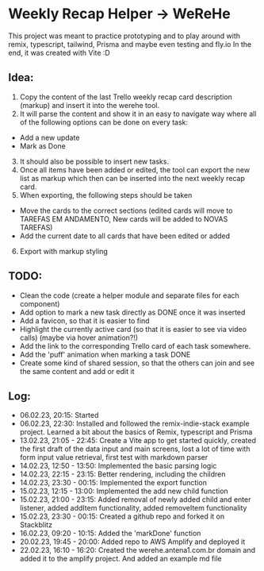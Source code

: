 # Weekly Recap Helper -> WeReHe

This project was meant to practice prototyping and to play around with remix, typescript, tailwind, Prisma and maybe even testing and fly.io
In the end, it was created with Vite :D

## Idea:
1. Copy the content of the last Trello weekly recap card description (markup) and insert it into the werehe tool.
2. It will parse the content and show it in an easy to navigate way where all of the following options can be done on every task:
  - Add a new update
  - Mark as Done
3. It should also be possible to insert new tasks.
4. Once all items have been added or edited, the tool can export the new list as markup which then can be inserted into the next weekly recap card.
5. When exporting, the following steps should be taken
  - Move the cards to the correct sections (edited cards will move to TAREFAS EM ANDAMENTO, New cards will be added to NOVAS TAREFAS)
  - Add the current date to all cards that have been edited or added
6. Export with markup styling

## TODO:
- Clean the code (create a helper module and separate files for each component)
- Add option to mark a new task directly as DONE once it was inserted
- Add a favicon, so that it is easier to find
- Highlight the currently active card (so that it is easier to see via video calls) (maybe via hover animation?!)
- Add the link to the corresponding Trello card of each task somewhere.
- Add the 'puff' animation when marking a task DONE
- Create some kind of shared session, so that the others can join and see the same content and add or edit it

## Log:
- 06.02.23, 20:15: Started
- 06.02.23, 22:30: Installed and followed the remix-indie-stack example project. Learned a bit about the basics of Remix, typescript and Prisma
- 13.02.23, 21:05 - 22:45: Create a Vite app to get started quickly, created the first draft of the data input and main screens, lost a lot of time with form input value retrieval, first test with markdown parser
- 14.02.23, 12:50 - 13:50: Implemented the basic parsing logic
- 14.02.23, 22:15 - 23:15: Better rendering, including the children
- 14.02.23, 23:30 - 00:15: Implemented the export function
- 15.02.23, 12:15 - 13:00: Implemented the add new child function
- 15.02.23, 21:00 - 23:15: Added removal of newly added child and enter listener, added addItem functionality, added removeItem functionality
- 15.02.23, 23:30 - 00:15: Created a github repo and forked it on Stackblitz
- 16.02.23, 09:20 - 10:15: Added the 'markDone' function
- 20.02.23, 19:45 - 20:00: Added repo to AWS Amplify and deployed it
- 22.02.23, 16:10 - 16:20: Created the werehe.antena1.com.br domain and added it to the amplify project. And added an example md file
